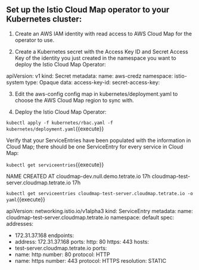 ## Set up the Istio Cloud Map operator to your Kubernetes cluster:

1. Create an AWS IAM identity with read access to AWS Cloud Map for the operator to use.

2. Create a Kubernetes secret with the Access Key ID and Secret Access Key of the identity you just created in the namespace you want to deploy the Istio Cloud Map Operator:

apiVersion: v1
kind: Secret
metadata:
  name: aws-credz
  namespace: istio-system
type: Opaque
data:
  access-key-id: <base64-encoded-IAM-access-key-id>
  secret-access-key: <base64-encoded-IAM-secret-access-key>
  
3. Edit the aws-config config map in kubernetes/deployment.yaml to choose the AWS Cloud Map region to sync with.

4. Deploy the Istio Cloud Map Operator:

`kubectl apply -f kubernetes/rbac.yaml -f kubernetes/deployment.yaml`{{execute}}

Verify that your ServiceEntries have been populated with the information in Cloud Map; there should be one ServiceEntry for every service in Cloud Map:

`kubectl get serviceentries`{{execute}}

NAME                                       CREATED AT
cloudmap-dev.null.demo.tetrate.io          17h
cloudmap-test-server.cloudmap.tetrate.io   17h

`kubectl get serviceentries cloudmap-test-server.cloudmap.tetrate.io -o yaml`{{execute}}

apiVersion: networking.istio.io/v1alpha3
kind: ServiceEntry
metadata:
  name: cloudmap-test-server.cloudmap.tetrate.io
  namespace: default
spec:
  addresses:
  - 172.31.37.168
  endpoints:
  - address: 172.31.37.168
    ports:
      http: 80
      https: 443
  hosts:
  - test-server.cloudmap.tetrate.io
  ports:
  - name: http
    number: 80
    protocol: HTTP
  - name: https
    number: 443
    protocol: HTTPS
  resolution: STATIC


